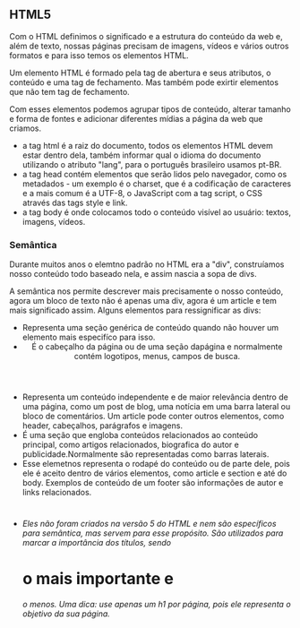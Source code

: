 ## HTML5

Com o HTML definimos o significado e a estrutura do conteúdo da web e, além de texto, nossas páginas precisam de imagens, vídeos e vários outros formatos e para isso temos os elementos HTML.

Um elemento HTML é formado pela tag de abertura e seus atributos, o conteúdo e uma tag de fechamento. Mas também pode exirtir elementos que não tem tag de fechamento. 

Com esses elementos podemos agrupar tipos de conteúdo, alterar tamanho e forma de fontes e adicionar diferentes mídias a página da web que criamos.



- <html> a tag html é a raiz do documento, todos os elementos HTML devem estar dentro dela, também informar qual o idioma do documento utilizando o atributo "lang", para o português brasileiro usamos pt-BR.
- <head> a tag head contém elementos que serão lidos pelo navegador, como os metadados - um exemplo é o charset, que é a codificação de caracteres e a mais comum é a UTF-8, o JavaScript com a tag script, o CSS através das tags style e link.
- <body> a tag body é onde colocamos todo o conteúdo visível ao usuário: textos, imagens, vídeos.

### Semântica

Durante muitos anos o elemtno padrão no HTML era a "div", construíamos nosso conteúdo todo baseado nela, e assim nascia a sopa de divs.

A semântica nos permite descrever mais precisamente o nosso conteúdo, agora um bloco de texto não é apenas uma div, agora é um article e tem mais significado assim. Alguns elementos para ressignificar as divs:

- <section> Representa uma seção genérica de conteúdo quando não houver um elemento mais especifíco para isso.
- <header> É o cabeçalho da página ou de uma seção dapágina e normalmente contém logotipos, menus, campos de busca.
- <article> Representa um conteúdo independente e de maior relevância dentro de uma página, como um post de blog, uma notícia em uma barra lateral ou bloco de comentários. Um article pode conter outros elementos, como header, cabeçalhos, parágrafos e imagens.
- <aside> É uma seção que engloba conteúdos relacionados ao conteúdo principal, como artigos relacionados, biografica do autor e publicidade.Normalmente são representadas como barras laterais.
- <footer> Esse elemetnos representa o rodapé do conteúdo ou de parte dele, pois ele é aceito dentro de vários elementos, como article e section e até do body. Exemplos de conteúdo de um footer são informações de autor e links relacionados. 
- <h1><h6> Eles não foram criados na versão 5 do HTML e nem são específicos para semântica, mas servem para esse propósito. São utilizados para marcar a importância dos títulos, sendo <h1> o mais importante e <h6> o menos. Uma dica: use apenas um h1 por página, pois ele representa o objetivo da sua página. 



